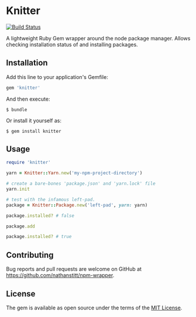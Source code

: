 # Knitter

[![Build Status](https://travis-ci.org/nathanstitt/knitter.svg?branch=master)](https://travis-ci.org/nathanstitt/knitter)

A lightweight Ruby Gem wrapper around the node package manager.  Allows checking installation status of and installing packages.

## Installation

Add this line to your application's Gemfile:

```ruby
gem 'knitter'
```

And then execute:

    $ bundle

Or install it yourself as:

    $ gem install knitter

## Usage

```ruby
require 'knitter'

yarn = Knitter::Yarn.new('my-npm-project-directory')

# create a bare-bones 'package.json' and 'yarn.lock' file
yarn.init

# test with the infamous left-pad.
package = Knitter::Package.new('left-pad', yarn: yarn)

package.installed? # false

package.add

package.installed? # true
```


## Contributing

Bug reports and pull requests are welcome on GitHub at https://github.com/nathanstitt/npm-wrapper.


## License

The gem is available as open source under the terms of the [MIT License](http://opensource.org/licenses/MIT).
